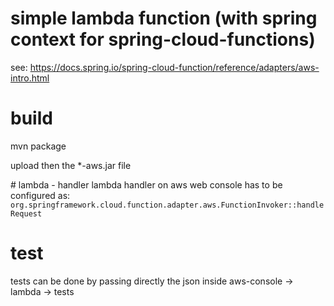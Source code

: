 # simple lambda function (with spring context for spring-cloud-functions)
see: https://docs.spring.io/spring-cloud-function/reference/adapters/aws-intro.html

# build
mvn package

upload then the *-aws.jar file

# lambda - handler
lambda handler on aws web console has to be configured as:
``org.springframework.cloud.function.adapter.aws.FunctionInvoker::handleRequest``

# test
tests can be done by passing directly the json inside aws-console -> lambda -> tests
